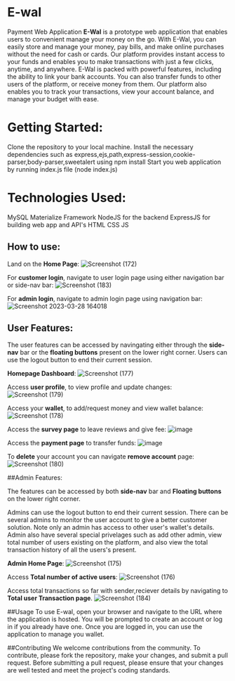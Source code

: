 # E-wal
Payment Web Application
**E-Wal** is a prototype web application that enables users to convenient manage your money on the go. With E-Wal, you can easily store and manage your money, pay bills, and make online purchases without the need for cash or cards. Our platform provides instant access to your funds and enables you to make transactions with just a few clicks, anytime, and anywhere. E-Wal is packed with powerful features, including the ability to link your bank accounts. You can also transfer funds to other users of the platform, or receive money from them. Our platform also enables you to track your transactions, view your account balance, and manage your budget with ease.

# Getting Started:
Clone the repository to your local machine.
Install the necessary dependencies such as express,ejs,path,express-session,cookie-parser,body-parser,sweetalert using npm install
Start you web application by running index.js file (node index.js)

# Technologies Used:
MySQL
Materialize Framework
NodeJS for the backend
ExpressJS for building web app and API's
HTML
CSS
JS


## How to use:

Land on the **Home Page**:
![Screenshot (172)](https://user-images.githubusercontent.com/40434495/228368158-f4f3de6b-3245-4c94-9a6f-2b041ea2245f.png)

For **customer login**, navigate to user login page using either  navigation bar or side-nav bar:
![Screenshot (183)](https://user-images.githubusercontent.com/40434495/228368806-59ac0bda-8ea1-40a8-9d1d-e9e17bc272c8.png)

For **admin login**, navigate to admin login page using navigation bar:
![Screenshot 2023-03-28 164018](https://user-images.githubusercontent.com/40434495/228369030-de0fdb57-cc95-4a1f-bd00-86fa21abef57.png)

## User Features:
The user features can be accessed by navingating either through the **side-nav** bar or the **floating buttons** present on the lower right corner.
Users can use the logout button to end their current session.

**Homepage Dashboard**:
![Screenshot (177)](https://user-images.githubusercontent.com/40434495/228369171-6d8f62e3-bfd8-4003-8be2-45f1286de1b3.png)

Access **user profile**, to view profile and update changes:
![Screenshot (179)](https://user-images.githubusercontent.com/40434495/228369262-0d356616-4914-47ca-8381-9a6b6395a4af.png)

Access your **wallet**, to add/request money and view wallet balance:
![Screenshot (178)](https://user-images.githubusercontent.com/40434495/228369493-d135c505-a8b3-4d43-bb66-a032351c16d8.png)

Access the **survey page** to leave reviews and give fee:
![image](https://user-images.githubusercontent.com/40434495/228372252-e441e85f-795f-49cf-bb0d-b791d5dd8b3c.png)

Access the **payment page** to transfer funds:
![image](https://user-images.githubusercontent.com/40434495/228372856-744f0d62-b2d4-4e2f-bcb5-d02a5aae1afe.png)

To **delete** your account you can navigate **remove account** page:
![Screenshot (180)](https://user-images.githubusercontent.com/40434495/228373270-f0a49965-e33a-45fe-a069-b535242c9bd7.png)

##Admin Features:

The features can be accessed by both **side-nav** bar and **Floating buttons** on the lower right corner.

Admins can use the logout button to end their current session.
There can be several admins to monitor the user account to give a better customer solution. Note only an admin has access to other user's wallet's details.
Admin also have several special privelages such as add other admin, view total number of users existing on the platform, and also view the total transaction history of all the users's present.

**Admin Home Page**:
![Screenshot (175)](https://user-images.githubusercontent.com/40434495/228374021-5f8c8159-626d-4577-b2fa-39ed018a9aad.png)

Access **Total number of active users**:
![Screenshot (176)](https://user-images.githubusercontent.com/40434495/228374770-184941b0-2ba0-40f5-8d6f-709e888dda54.png)


Access total transactions so far with sender,reciever details by navigating to **Total user Transaction page**.
![Screenshot (184)](https://user-images.githubusercontent.com/40434495/228375072-39937a26-09e5-480c-9266-e4bf241aa73c.png)

##Usage
To use E-wal, open your browser and navigate to the URL where the application is hosted. You will be prompted to create an account or log in if you already have one. Once you are logged in, you can use the application to manage you wallet.

##Contributing
We welcome contributions from the community. To contribute, please fork the repository, make your changes, and submit a pull request. Before submitting a pull request, please ensure that your changes are well tested and meet the project's coding standards.
